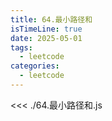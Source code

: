 ```yaml
---
title: 64.最小路径和
isTimeLine: true
date: 2025-05-01
tags:
  - leetcode
categories:
  - leetcode
---
```


<<< ./64.最小路径和.js
